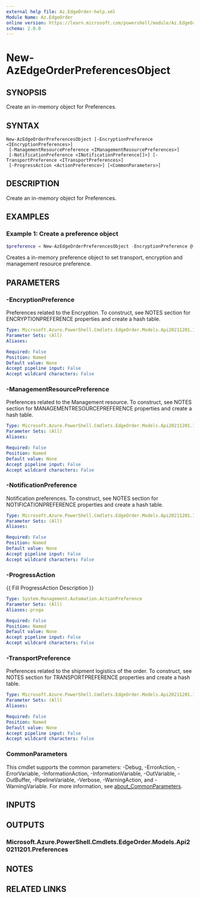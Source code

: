 ```yaml
---
external help file: Az.EdgeOrder-help.xml
Module Name: Az.EdgeOrder
online version: https://learn.microsoft.com/powershell/module/Az.EdgeOrder/new-AzEdgeOrderPreferencesObject
schema: 2.0.0
---
```


# New-AzEdgeOrderPreferencesObject

## SYNOPSIS
Create an in-memory object for Preferences.

## SYNTAX

```
New-AzEdgeOrderPreferencesObject [-EncryptionPreference <IEncryptionPreferences>]
 [-ManagementResourcePreference <IManagementResourcePreferences>]
 [-NotificationPreference <INotificationPreference[]>] [-TransportPreference <ITransportPreferences>]
 [-ProgressAction <ActionPreference>] [<CommonParameters>]
```

## DESCRIPTION
Create an in-memory object for Preferences.

## EXAMPLES

### Example 1: Create a preference object
```powershell
$preference = New-AzEdgeOrderPreferencesObject -EncryptionPreference @{DoubleEncryptionStatus = "Disabled"} -TransportPreference @{PreferredShipmentType = "MicrosoftManaged"} -ManagementResourcePreference @{PreferredManagementResourceId = "/subscriptions/managementSubscriptionId/resourceGroups/resourceGroupName/providers/Microsoft.DataBoxEdge/DataBoxEdgeDevices/1GPUtest"}
```

Creates a in-memory preference object to set transport, encryption and management resource preference.

## PARAMETERS

### -EncryptionPreference
Preferences related to the Encryption.
To construct, see NOTES section for ENCRYPTIONPREFERENCE properties and create a hash table.

```yaml
Type: Microsoft.Azure.PowerShell.Cmdlets.EdgeOrder.Models.Api20211201.IEncryptionPreferences
Parameter Sets: (All)
Aliases:

Required: False
Position: Named
Default value: None
Accept pipeline input: False
Accept wildcard characters: False
```

### -ManagementResourcePreference
Preferences related to the Management resource.
To construct, see NOTES section for MANAGEMENTRESOURCEPREFERENCE properties and create a hash table.

```yaml
Type: Microsoft.Azure.PowerShell.Cmdlets.EdgeOrder.Models.Api20211201.IManagementResourcePreferences
Parameter Sets: (All)
Aliases:

Required: False
Position: Named
Default value: None
Accept pipeline input: False
Accept wildcard characters: False
```

### -NotificationPreference
Notification preferences.
To construct, see NOTES section for NOTIFICATIONPREFERENCE properties and create a hash table.

```yaml
Type: Microsoft.Azure.PowerShell.Cmdlets.EdgeOrder.Models.Api20211201.INotificationPreference[]
Parameter Sets: (All)
Aliases:

Required: False
Position: Named
Default value: None
Accept pipeline input: False
Accept wildcard characters: False
```

### -ProgressAction
{{ Fill ProgressAction Description }}

```yaml
Type: System.Management.Automation.ActionPreference
Parameter Sets: (All)
Aliases: proga

Required: False
Position: Named
Default value: None
Accept pipeline input: False
Accept wildcard characters: False
```

### -TransportPreference
Preferences related to the shipment logistics of the order.
To construct, see NOTES section for TRANSPORTPREFERENCE properties and create a hash table.

```yaml
Type: Microsoft.Azure.PowerShell.Cmdlets.EdgeOrder.Models.Api20211201.ITransportPreferences
Parameter Sets: (All)
Aliases:

Required: False
Position: Named
Default value: None
Accept pipeline input: False
Accept wildcard characters: False
```

### CommonParameters
This cmdlet supports the common parameters: -Debug, -ErrorAction, -ErrorVariable, -InformationAction, -InformationVariable, -OutVariable, -OutBuffer, -PipelineVariable, -Verbose, -WarningAction, and -WarningVariable. For more information, see [about_CommonParameters](http://go.microsoft.com/fwlink/?LinkID=113216).

## INPUTS

## OUTPUTS

### Microsoft.Azure.PowerShell.Cmdlets.EdgeOrder.Models.Api20211201.Preferences

## NOTES

## RELATED LINKS
